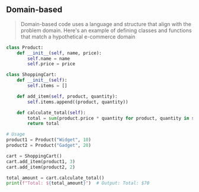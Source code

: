 ﻿## Domain-based

> Domain-based code uses a language and structure that align with the problem domain. Here's an example of defining classes and functions that match a hypothetical e-commerce domain

```python
class Product:
    def __init__(self, name, price):
        self.name = name
        self.price = price

class ShoppingCart:
    def __init__(self):
        self.items = []

    def add_item(self, product, quantity):
        self.items.append((product, quantity))

    def calculate_total(self):
        total = sum(product.price * quantity for product, quantity in self.items)
        return total

# Usage
product1 = Product("Widget", 10)
product2 = Product("Gadget", 20)

cart = ShoppingCart()
cart.add_item(product1, 3)
cart.add_item(product2, 2)

total_amount = cart.calculate_total()
print(f"Total: ${total_amount}")  # Output: Total: $70

```